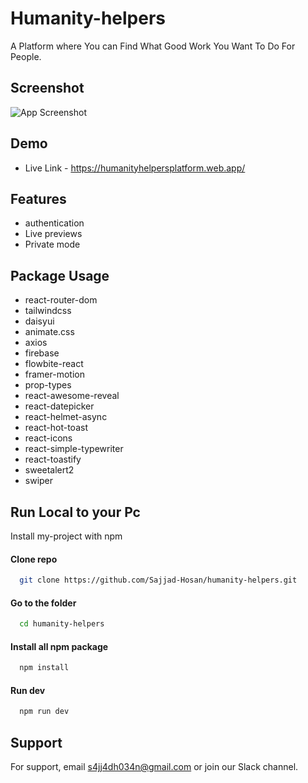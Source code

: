 # Humanity-helpers

A Platform where You can Find What Good Work You Want To Do For People.

## Screenshot
![App Screenshot](https://i.ibb.co/98bP6hD/humanity.png)


## Demo

- Live Link - https://humanityhelpersplatform.web.app/

## Features
- authentication
- Live previews
- Private mode

## Package Usage

- react-router-dom
- tailwindcss
- daisyui
- animate.css
- axios
- firebase
- flowbite-react
- framer-motion
- prop-types
- react-awesome-reveal
- react-datepicker
- react-helmet-async
- react-hot-toast
- react-icons
- react-simple-typewriter
- react-toastify
- sweetalert2
- swiper


## Run Local to your Pc

Install my-project with npm
#### Clone repo
```bash
  git clone https://github.com/Sajjad-Hosan/humanity-helpers.git
```
#### Go to the folder
```bash
  cd humanity-helpers
```
#### Install all npm package
```bash
  npm install
```
#### Run dev
```bash
  npm run dev
```
## Support

For support, email s4jj4dh034n@gmail.com or join our Slack channel.
